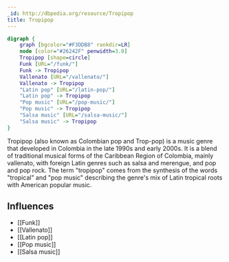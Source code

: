 ```yaml
---
_id: http://dbpedia.org/resource/Tropipop
title: Tropipop
---
```


```dot
digraph {
	graph [bgcolor="#F3DDB8" rankdir=LR]
	node [color="#26242F" penwidth=3.0]
	Tropipop [shape=circle]
	Funk [URL="/funk/"]
	Funk -> Tropipop
	Vallenato [URL="/vallenato/"]
	Vallenato -> Tropipop
	"Latin pop" [URL="/latin-pop/"]
	"Latin pop" -> Tropipop
	"Pop music" [URL="/pop-music/"]
	"Pop music" -> Tropipop
	"Salsa music" [URL="/salsa-music/"]
	"Salsa music" -> Tropipop
}
```

Tropipop (also known as Colombian pop and Trop-pop) is a music genre that developed in Colombia in the late 1990s and early 2000s. It is a blend of traditional musical forms of the Caribbean Region of Colombia, mainly vallenato, with foreign Latin genres such as salsa and merengue, and pop and pop rock. The term "tropipop" comes from the synthesis of the words "tropical" and "pop music" describing the genre's mix of Latin tropical roots with American popular music.

## Influences
- [[Funk]]
- [[Vallenato]]
- [[Latin pop]]
- [[Pop music]]
- [[Salsa music]]
